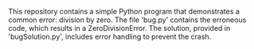 This repository contains a simple Python program that demonstrates a common error: division by zero. The file 'bug.py' contains the erroneous code, which results in a ZeroDivisionError.  The solution, provided in 'bugSolution.py', includes error handling to prevent the crash.